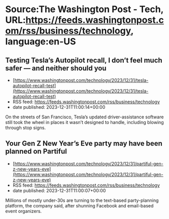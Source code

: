 # Source:The Washington Post - Tech, URL:https://feeds.washingtonpost.com/rss/business/technology, language:en-US

## Testing Tesla’s Autopilot recall, I don’t feel much safer — and neither should you
 - [https://www.washingtonpost.com/technology/2023/12/31/tesla-autopilot-recall-test](https://www.washingtonpost.com/technology/2023/12/31/tesla-autopilot-recall-test)
 - RSS feed: https://feeds.washingtonpost.com/rss/business/technology
 - date published: 2023-12-31T11:00:14+00:00

On the streets of San Francisco, Tesla’s updated driver-assistance software still took the wheel in places it wasn’t designed to handle, including blowing through stop signs.

## Your Gen Z New Year’s Eve party may have been planned on Partiful
 - [https://www.washingtonpost.com/technology/2023/12/31/partiful-gen-z-new-years-eve](https://www.washingtonpost.com/technology/2023/12/31/partiful-gen-z-new-years-eve)
 - RSS feed: https://feeds.washingtonpost.com/rss/business/technology
 - date published: 2023-12-31T11:00:07+00:00

Millions of mostly under-30s are turning to the text-based party-planning platform, the company said, after shunning Facebook and email-based event organizers.

